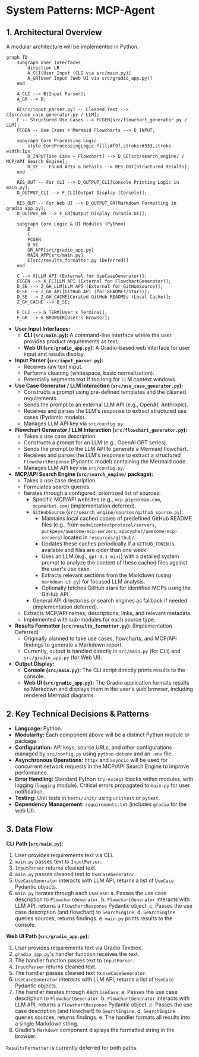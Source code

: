 # System Patterns: MCP-Agent

## 1. Architectural Overview

A modular architecture will be implemented in Python.

```mermaid
graph TD
    subgraph User Interfaces
        direction LR
        A_CLI[User Input (CLI via src/main.py)]
        A_GR[User Input (Web UI via src/gradio_app.py)]
    end

    A_CLI --> B(Input Parser);
    A_GR --> B;

    B[src/input_parser.py] -- Cleaned Text --> C[src/use_case_generator.py / LLM];
    C -- Structured Use Cases --> FCGEN[src/flowchart_generator.py / LLM];
    FCGEN -- Use Cases + Mermaid Flowcharts --> D_INPUT;

    subgraph Core Processing Logic
        style CoreProcessingLogic fill:#f9f,stroke:#333,stroke-width:1px
        D_INPUT[Use Case + Flowchart] --> D_SE[src/search_engine/ / MCP/API Search Engine];
        D_SE -- Found APIs & Details --> RES_OUT[Structured Results];
    end
    
    RES_OUT -- For CLI --> D_OUTPUT_CLI[Console Printing Logic in main.py];
    D_OUTPUT_CLI --> F_CLI[Output Display (Console)];

    RES_OUT -- For Web UI --> D_OUTPUT_GR[Markdown Formatting in gradio_app.py];
    D_OUTPUT_GR --> F_GR[Output Display (Gradio UI)];

    subgraph Core Logic & UI Modules (Python)
        B
        C
        FCGEN
        D_SE
        GR_APP[src/gradio_app.py]
        MAIN_APP[src/main.py]
        E[src/results_formatter.py (Deferred)]
    end

    C --> X[LLM API (External for UseCaseGenerator)];
    FCGEN --> X_FC[LLM API (External for FlowchartGenerator)];
    D_SE --> Z_GH_LLM[LLM API (External for GitHubSource)];
    D_SE --> Z_GH_API[GitHub API (for READMEs/Stars)];
    D_SE --> Z_GH_CACHE[Curated GitHub READMEs (Local Cache)];
    Z_GH_CACHE --> D_SE;

    F_CLI --> G_TERM[User's Terminal];
    F_GR --> G_BROWSER[User's Browser];
```

- **User Input Interfaces:**
  - **CLI (`src/main.py`):** A command-line interface where the user provides product requirements as text.
  - **Web UI (`src/gradio_app.py`):** A Gradio-based web interface for user input and results display.
- **Input Parser (`src/input_parser.py`):**
  - Receives raw text input.
  - Performs cleaning (whitespace, basic normalization).
  - Potentially segments text if too long for LLM context windows.
- **Use Case Generator / LLM Interaction (`src/use_case_generator.py`):**
  - Constructs a prompt using pre-defined templates and the cleaned requirements.
  - Sends the prompt to an external LLM API (e.g., OpenAI, Anthropic).
  - Receives and parses the LLM's response to extract structured use cases (Pydantic models).
  - Manages LLM API key via `src/config.py`.
- **Flowchart Generator / LLM Interaction (`src/flowchart_generator.py`):**
  - Takes a use case description.
  - Constructs a prompt for an LLM (e.g., OpenAI GPT series).
  - Sends the prompt to the LLM API to generate a Mermaid flowchart.
  - Receives and parses the LLM's response to extract a structured `FlowchartResponse` (Pydantic model) containing the Mermaid code.
  - Manages LLM API key via `src/config.py`.
- **MCP/API Search Engine (`src/search_engine/` package):**
  - Takes a use case description.
  - Formulates search queries.
  - Iterates through a configured, prioritized list of sources:
    - Specific MCP/API websites (e.g., `mcp.pipedream.com`, `mcpmarket.com`) (implementation deferred).
    - `GitHubSource` (`src/search_engine/sources/github_source.py`):
      - Maintains local cached copies of predefined GitHub README files (e.g., from `modelcontextprotocol/servers`, `punkpeye/awesome-mcp-servers`, `appcypher/awesome-mcp-servers`) located in `resources/github/`.
      - Updates these caches periodically if a `GITHUB_TOKEN` is available and files are older than one week.
      - Uses an LLM (e.g., `gpt-4.1-mini`) with a detailed system prompt to analyze the content of these cached files against the user's use case.
      - Extracts relevant sections from the Markdown (using `markdown-it-py`) for focused LLM analysis.
      - Optionally fetches GitHub stars for identified MCPs using the GitHub API.
    - General API directories or search engines as fallback if needed (implementation deferred).
  - Extracts MCP/API names, descriptions, links, and relevant metadata.
  - Implemented with sub-modules for each source type.
- **Results Formatter (`src/results_formatter.py`):** (Implementation Deferred)
  - Originally planned to take use cases, flowcharts, and MCP/API findings to generate a Markdown report.
  - Currently, output is handled directly in `src/main.py` (for CLI) and `src/gradio_app.py` (for Web UI).
- **Output Display:**
  - **Console (`src/main.py`):** The CLI script directly prints results to the console.
  - **Web UI (`src/gradio_app.py`):** The Gradio application formats results as Markdown and displays them in the user's web browser, including rendered Mermaid diagrams.

## 2. Key Technical Decisions & Patterns

- **Language:** Python.
- **Modularity:** Each component above will be a distinct Python module or package.
- **Configuration:** API keys, source URLs, and other configurations managed by `src/config.py` using `python-dotenv` and an `.env` file.
- **Asynchronous Operations:** `httpx` and `asyncio` will be used for concurrent network requests in the MCP/API Search Engine to improve performance.
- **Error Handling:** Standard Python `try-except` blocks within modules, with logging (`logging` module). Critical errors propagated to `main.py` for user notification.
- **Testing:** Unit tests in `tests/unit/` using `unittest` or `pytest`.
- **Dependency Management:** `requirements.txt` (includes `gradio` for the web UI).

## 3. Data Flow

**CLI Path (`src/main.py`):**

1. User provides requirements text via CLI.
2. `main.py` passes text to `InputParser`.
3. `InputParser` returns cleaned text.
4. `main.py` passes cleaned text to `UseCaseGenerator`.
5. `UseCaseGenerator` interacts with LLM API, returns a list of `UseCase` Pydantic objects.
6. `main.py` iterates through each `UseCase`:
    a. Passes the use case description to `FlowchartGenerator`.
    b. `FlowchartGenerator` interacts with LLM API, returns a `FlowchartResponse` Pydantic object.
    c. Passes the use case description (and flowchart) to `SearchEngine`.
    d. `SearchEngine` queries sources, returns findings.
    e. `main.py` prints results to the console.

**Web UI Path (`src/gradio_app.py`):**

1. User provides requirements text via Gradio Textbox.
2. `gradio_app.py`'s handler function receives the text.
3. The handler function passes text to `InputParser`.
4. `InputParser` returns cleaned text.
5. The handler passes cleaned text to `UseCaseGenerator`.
6. `UseCaseGenerator` interacts with LLM API, returns a list of `UseCase` Pydantic objects.
7. The handler iterates through each `UseCase`:
    a. Passes the use case description to `FlowchartGenerator`.
    b. `FlowchartGenerator` interacts with LLM API, returns a `FlowchartResponse` Pydantic object.
    c. Passes the use case description (and flowchart) to `SearchEngine`.
    d. `SearchEngine` queries sources, returns findings.
    e. The handler formats all results into a single Markdown string.
8. Gradio's `Markdown` component displays the formatted string in the browser.

`ResultsFormatter` is currently deferred for both paths.
